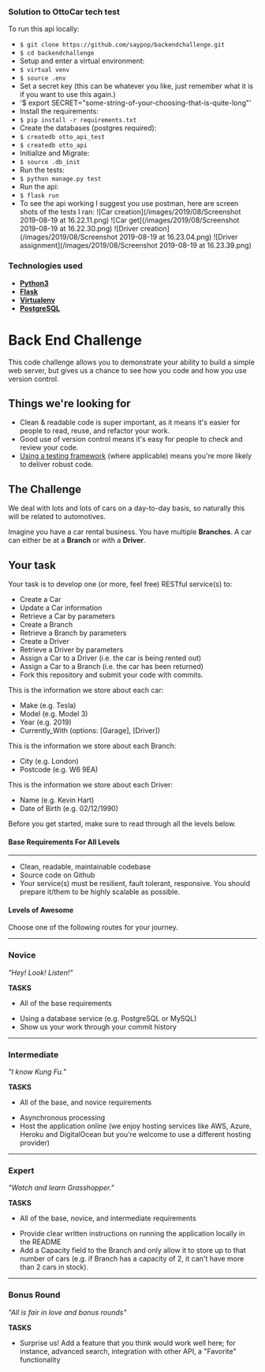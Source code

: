 ### Solution to OttoCar tech test

To run this api locally:
- `$ git clone https://github.com/saypop/backendchallenge.git`
- `$ cd backendchallenge`
- Setup and enter a virtual environment:
- `$ virtual venv`
- `$ source .env`
- Set a secret key (this can be whatever you like, just remember what it is if you want to use this again.)
- '$ export SECRET="some-string-of-your-choosing-that-is-quite-long"'
- Install the requirements:
- `$ pip install -r requirements.txt`
- Create the databases (postgres required):
- `$ createdb otto_api_test`
- `$ createdb otto_api`
- Initialize and Migrate:
- `$ source .db_init`
- Run the tests:
- `$ python manage.py test`
- Run the api:
- `$ flask run`
- To see the api working I suggest you use postman, here are screen shots of the tests I ran:
![Car creation](/images/2019/08/Screenshot 2019-08-19 at 16.22.11.png)
![Car get](/images/2019/08/Screenshot 2019-08-19 at 16.22.30.png)
![Driver creation](/images/2019/08/Screenshot 2019-08-19 at 16.23.04.png)
![Driver assignment](/images/2019/08/Screenshot 2019-08-19 at 16.23.39.png)

### Technologies used
* **[Python3](https://www.python.org/downloads/)**
* **[Flask](flask.pocoo.org/)**
* **[Virtualenv](https://virtualenv.pypa.io/en/stable/)**
* **[PostgreSQL](https://www.postgresql.org/download/)**



Back End Challenge
====================

This code challenge allows you to demonstrate your ability to build a simple web server, but gives us a chance to see how you code and how you use version control.

## Things we're looking for
- Clean & readable code is super important, as it means it's easier for people to read, reuse, and refactor your work.
- Good use of version control means it's easy for people to check and review your code.
- [Using a testing framework](https://medium.com/javascript-scene/tdd-changed-my-life-5af0ce099f80) (where applicable) means you're more likely to deliver robust code.

## The Challenge

We deal with lots and lots of cars on a day-to-day basis, so naturally this will be related to automotives.

Imagine you have a car rental business. You have multiple **Branches**. A car can either be at a **Branch** or with a **Driver**.

## Your task

Your task is to develop one (or more, feel free) RESTful service(s) to:

- Create a Car
- Update a Car information
- Retrieve a Car by parameters
- Create a Branch
- Retrieve a Branch by parameters
- Create a Driver
- Retrieve a Driver by parameters
- Assign a Car to a Driver (i.e. the car is being rented out)
- Assign a Car to a Branch (i.e. the car has been returned)
- Fork this repository and submit your code with commits.

This is the information we store about each car:
- Make (e.g. Tesla)
- Model (e.g. Model 3)
- Year (e.g. 2019)
- Currently_With (options: \[Garage\], \[Driver\])

This is the information we store about each Branch:
- City (e.g. London)
- Postcode (e.g. W6 9EA)

This is the information we store about each Driver:
- Name (e.g. Kevin Hart)
- Date of Birth (e.g. 02/12/1990)

Before you get started, make sure to read through all the levels below.

#### Base Requirements For All Levels
-------
- Clean, readable, maintainable codebase
- Source code on Github
- Your service(s) must be resilient, fault tolerant, responsive. You should prepare it/them to be highly scalable as possible.

#### Levels of Awesome

Choose one of the following routes for your journey.

-------
### Novice

*"Hey! Look! Listen!"*

**TASKS**
* All of the base requirements
+ Using a database service (e.g. PostgreSQL or MySQL)
+ Show us your work through your commit history

-------
### Intermediate

*"I know Kung Fu."*

**TASKS**
* All of the base, and novice requirements
+ Asynchronous processing
+ Host the application online (we enjoy hosting services like AWS, Azure, Heroku and DigitalOcean but you're welcome to use a different hosting provider)

-------
### Expert

*"Watch and learn Grasshopper."*

**TASKS**
* All of the base, novice, and intermediate requirements
+ Provide clear written instructions on running the application locally in the README
+ Add a Capacity field to the Branch and only allow it to store up to that number of cars (e.g. if Branch has a capacity of 2, it can't have more than 2 cars in stock).

-------
### Bonus Round

*"All is fair in love and bonus rounds"*

**TASKS**
+ Surprise us! Add a feature that you think would work well here; for instance, advanced search, integration with other API, a "Favorite" functionality
